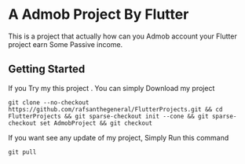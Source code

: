 <h1>A Admob Project By Flutter</h1>

This is a project that actually how can you Admob account your Flutter project earn Some Passive income.

## Getting Started

If you Try my this project . You can simply Download my project 

```
git clone --no-checkout https://github.com/rafsanthegeneral/FlutterProjects.git && cd FlutterProjects && git sparse-checkout init --cone && git sparse-checkout set AdmobProject && git checkout

```
If you want see any update of my project, Simply Run this command 

```
git pull
```



